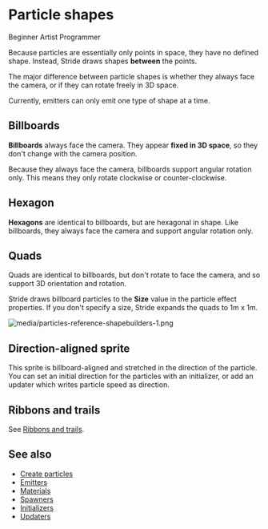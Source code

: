 # Particle shapes

<span class="badge text-bg-primary">Beginner</span>
<span class="badge text-bg-success">Artist</span>
<span class="badge text-bg-success">Programmer</span>

Because particles are essentially only points in space, they have no defined shape. Instead, Stride draws shapes **between** the points.

The major difference between particle shapes is whether they always face the camera, or if they can rotate freely in 3D space.

Currently, emitters can only emit one type of shape at a time.

## Billboards

**Billboards** always face the camera. They appear **fixed in 3D space**, so they don't change with the camera position.

Because they always face the camera, billboards support angular rotation only. This means they only rotate clockwise or counter-clockwise.

## Hexagon

**Hexagons** are identical to billboards, but are hexagonal in shape. Like billboards, they always face the camera and support angular rotation only.

## Quads

Quads are identical to billboards, but don't rotate to face the camera, and so support 3D orientation and rotation.

Stride draws billboard particles to the **Size** value in the particle effect properties. If you don't specify a size, Stride expands the quads to 1m x 1m.

![media/particles-reference-shapebuilders-1.png](media/particles-reference-shapebuilders-1.png)

## Direction-aligned sprite

This sprite is billboard-aligned and stretched in the direction of the particle. You can set an initial direction for the particles with an initializer, or add an updater which writes particle speed as direction.

## Ribbons and trails

See [Ribbons and trails](ribbons-and-trails.md).

## See also

* [Create particles](create-particles.md)
* [Emitters](emitters.md)
* [Materials](materials.md)
* [Spawners](spawners.md)
* [Initializers](initializers.md)
* [Updaters](updaters.md)